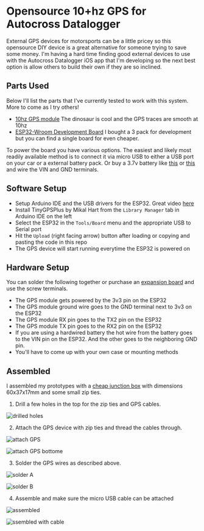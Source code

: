 # Opensource 10+hz GPS for Autocross Datalogger

External GPS devices for motorsports can be a little pricey so this opensource DIY device is a great alternative for someone trying to save some money. I'm having a hard time finding good external devices to use with the  Autocross Datalogger iOS app that I'm developing so the next best option is allow others to build their own if they are so inclined. 

## Parts Used 

Below I'll list the parts that I've currently tested to work with this system. More to come as I try others! 

* [10hz GPS module](https://www.amazon.com/dp/B0CB5N8RQ8?ref=ppx_yo2ov_dt_b_fed_asin_title) The dinosaur is cool and the GPS traces are smooth at 10hz
* [ESP32-Wroom Development Board](https://www.amazon.com/dp/B08D5ZD528?ref=ppx_yo2ov_dt_b_fed_asin_title&th=1) I bought a 3 pack for development but you can find a single board for even cheaper. 

To power the board you have various options. The easiest and likely most readily available method is to connect it via micro USB to either a USB port on your car or a external battery pack. Or buy a 3.7v battery like [this](https://www.adafruit.com/product/1781) or [this](https://www.adafruit.com/product/1578) and wire the VIN and GND terminals. 

## Software Setup

* Setup Arduino IDE and the USB drivers for the ESP32. Great video [here](https://www.youtube.com/watch?v=CD8VJl27n94)
* Install TinyGPSPlus by Mikal Hart from the `Library Manager` tab in Arduino IDE on the left 
* Select the ESP32 in the `Tools/Board` menu and the appropriate USB to Serial port 
* Hit the `Upload` (right facing arrow) button after loading or copying and pasting the code in this repo
* The GPS device will start running everytime the ESP32 is powered on 

## Hardware Setup

You can solder the following together or purchase an [expansion board](https://www.amazon.com/dp/B0BYS6THLF/?coliid=I2RQV5BOV1V16A&colid=2QH3XV9NCWU4P&ref_=list_c_wl_lv_ov_lig_dp_it&th=1) and use the screw terminals.

* The GPS module gets powered by the 3v3 pin on the ESP32
* The GPS module ground wire goes to the GND terminal next to 3v3 on the ESP32
* The GPS module RX pin goes to the TX2 pin on the ESP32
* The GPS module TX pin goes to the RX2 pin on the ESP32
* If you are using a hardwired battery the hot wire from the battery goes to the VIN pin on the ESP32. And the other goes to the neighboring GND pin. 
* You'll have to come up with your own case or mounting methods

## Assembled

I assembled my prototypes with a [cheap junction box](https://www.amazon.com/dp/B07WMNQ22D?ref=ppx_yo2ov_dt_b_fed_asin_title&th=1) with dimensions 60x37x17mm and some small zip ties. 

1. Drill a few holes in the top for the zip ties and GPS cables. 

![drilled holes](Images/holes2drill.jpg)

2. Attach the GPS device with zip ties and thread the cables through. 

![attach GPS](Images/attachgpstop.jpg)

![attach GPS bottome](Images/attachgpsbottom.jpg)

3. Solder the GPS wires as described above. 

![solder A](Images/solderA.jpg)

![solder B](Images/solderB.jpg)

4. Assemble and make sure the micro USB cable can be attached

![assembled](Images/assembled.jpg)

![ssembled with cable](Images/assembledwithcable.jpg)